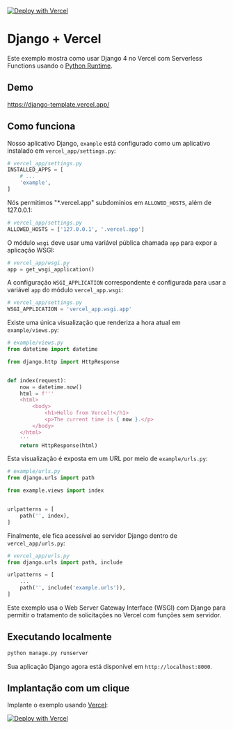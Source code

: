 [![Deploy with Vercel](https://vercel.com/button)](https://vercel.com/new/clone?repository-url=https%3A%2F%2Fgithub.com%2Fvercel%2Fexamples%2Ftree%2Fmain%2Fpython%2Fdjango&demo-title=Django%20%2B%20Vercel&demo-description=Use%20Django%204%20on%20Vercel%20with%20Serverless%20Functions%20using%20the%20Python%20Runtime.&demo-url=https%3A%2F%2Fdjango-template.vercel.app%2F&demo-image=https://assets.vercel.com/image/upload/v1669994241/random/django.png)

# Django + Vercel

Este exemplo mostra como usar Django 4 no Vercel com Serverless Functions usando o [Python Runtime](https://vercel.com/docs/concepts/functions/serverless-functions/runtimes/python).

## Demo

https://django-template.vercel.app/

## Como funciona

Nosso aplicativo Django, `example` está configurado como um aplicativo instalado em `vercel_app/settings.py`:

```python
# vercel_app/settings.py
INSTALLED_APPS = [
    # ...
    'example',
]
```

Nós permitimos "\*.vercel.app" subdomínios em `ALLOWED_HOSTS`, além de 127.0.0.1:

```python
# vercel_app/settings.py
ALLOWED_HOSTS = ['127.0.0.1', '.vercel.app']
```

O módulo `wsgi` deve usar uma variável pública chamada `app` para expor a aplicação WSGI:

```python
# vercel_app/wsgi.py
app = get_wsgi_application()
```

A configuração `WSGI_APPLICATION` correspondente é configurada para usar a variável `app` do módulo `vercel_app.wsgi`:

```python
# vercel_app/settings.py
WSGI_APPLICATION = 'vercel_app.wsgi.app'
```

Existe uma única visualização que renderiza a hora atual em `example/views.py`:

```python
# example/views.py
from datetime import datetime

from django.http import HttpResponse


def index(request):
    now = datetime.now()
    html = f'''
    <html>
        <body>
            <h1>Hello from Vercel!</h1>
            <p>The current time is { now }.</p>
        </body>
    </html>
    '''
    return HttpResponse(html)
```

Esta visualização é exposta em um URL por meio de `example/urls.py`:

```python
# example/urls.py
from django.urls import path

from example.views import index


urlpatterns = [
    path('', index),
]
```

Finalmente, ele fica acessível ao servidor Django dentro de `vercel_app/urls.py`:

```python
# vercel_app/urls.py
from django.urls import path, include

urlpatterns = [
    ...
    path('', include('example.urls')),
]
```

Este exemplo usa o Web Server Gateway Interface (WSGI) com Django para permitir o tratamento de solicitações no Vercel com funções sem servidor.

## Executando localmente

```bash
python manage.py runserver
```

Sua aplicação Django agora está disponível em `http://localhost:8000`.

## Implantação com um clique

Implante o exemplo usando [Vercel](https://vercel.com?utm_source=github&utm_medium=readme&utm_campaign=vercel-examples):

[![Deploy with Vercel](https://vercel.com/button)](https://vercel.com/new/clone?repository-url=https%3A%2F%2Fgithub.com%2Fvercel%2Fexamples%2Ftree%2Fmain%2Fpython%2Fdjango&demo-title=Django%20%2B%20Vercel&demo-description=Use%20Django%204%20on%20Vercel%20with%20Serverless%20Functions%20using%20the%20Python%20Runtime.&demo-url=https%3A%2F%2Fdjango-template.vercel.app%2F&demo-image=https://assets.vercel.com/image/upload/v1669994241/random/django.png)
